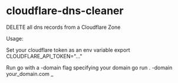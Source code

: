 # cloudflare-dns-cleaner

DELETE all dns records from a Cloudflare Zone

Usage:

Set your cloudflare token as an env variable
export CLOUDFLARE_API_TOKEN="..."

Run go with a -domain flag specifying your domain
go run . -domain your_domain.com
_
